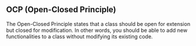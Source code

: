 ## OCP (Open-Closed Principle)

The Open-Closed Principle states that a class should be open for extension but closed for modification. In other words, you should be able to add new functionalities to a class without modifying its existing code.
